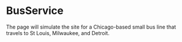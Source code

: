 # BusService
The page will simulate the site for a Chicago-based small bus line that travels to St Louis, Milwaukee, and Detroit.
